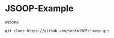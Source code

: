 ﻿JSOOP-Example
=============================

#clone

```
git clone https://github.com/tooto1985/jsoop.git
```